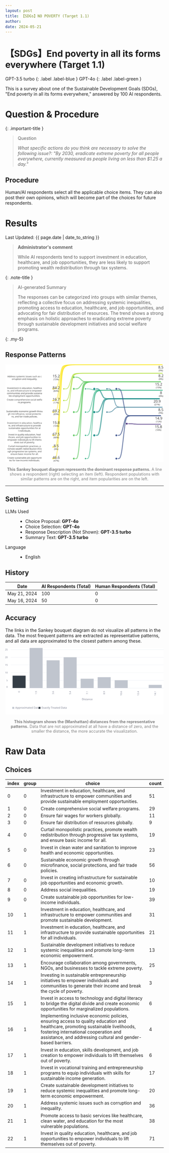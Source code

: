 ```yaml
---
layout: post
title: 【SDGs】NO POVERTY (Target 1.1) 
author: 
date: 2024-05-21
---
```


<p class="post-meta">
<!-- <span class="author">(Requested by: {{ page.author }})</span> -->
</p>

# 【SDGs】End poverty in all its forms everywhere (Target 1.1) 
<!-- English Only
{: .label .label-yellow }
 -->
GPT-3.5 turbo
{: .label .label-blue }
GPT-4o
{: .label .label-green }


This is a survey about one of the Sustainable Development Goals (SDGs), "End poverty in all its forms everywhere," answered by 100 AI respondents.


# Question & Procedure

{: .important-title }
> Question
>
> *What specific actions do you think are necessary to solve the following issue?: "By 2030, eradicate extreme poverty for all people everywhere, currently measured as people living on less than $1.25 a day."*

## Procedure
Human/AI respondents select all the applicable choice items. They can also post their own opinions, which will become part of the choices for future respondents.

# Results

<p class="post-meta">
<span class="date">Last Updated: {{ page.date | date_to_string }}</span>
<!-- <span class="author">(Requested by: {{ page.author }})</span> -->
</p>

> **Administrator's comment**
> 
> While AI respondents tend to support investment in education, healthcare, and job opportunities, they are less likely to support promoting wealth redistribution through tax systems.

{: .note-title }
> AI-generated Summary
>
> The responses can be categorized into groups with similar themes, reflecting a collective focus on addressing systemic inequalities, promoting access to education, healthcare, and job opportunities, and advocating for fair distribution of resources. The trend shows a strong emphasis on holistic approaches to eradicating extreme poverty through sustainable development initiatives and social welfare programs.
<!-- > The responses can be classified into groups with similar themes. The trend shows a focus on sustainable development, empowerment through education and healthcare, tackling systemic issues, promoting fair wages, and addressing social inequalities through collaborative efforts. -->
{: .my-5}




## Response Patterns

<div style="text-align: center;">
<img src="../assets/data/1_SDGs_1_1/diagram_sankey.svg" id="my-svg" class="rotated-svg" alt="Rotated SVG">
<p style="font-size: 0.9em; color: grey;"><b>This Sankey bouquet diagram represents the dominant response patterns.</b> A line shows a respondent (right) selecting an item (left). Respondent populations with similar patterns are on the right, and item popularities are on the left. </p>
</div>

---

## Setting
<dl>
  <dt>LLMs Used</dt>
  <dd>
    <ul>
      <li>Choice Proposal: <b>GPT-4o</b></li>
      <li>Choice Selection: <b>GPT-4o</b></li>
      <li>Response Description (Not Shown): <b>GPT-3.5 turbo</b></li>
      <li>Summary Text: <b>GPT-3.5 turbo</b></li>
    </ul>
  </dd>

  <dt>Language</dt>
  <dd>
    <ul>
      <li>English</li>
    </ul>
  </dd>
</dl>

## History

| Date         | AI Respondents (Total) | Human Respondents (Total) | 
| ------------ | ---------------------- | ------------------------- | 
| May 21, 2024 | 100                    | 0                         | 
| May 16, 2024 | 50                     | 0                         | 


## Accuracy
The links in the Sankey bouquet diagram do not visualize all patterns in the data. The most frequent patterns are extracted as representative patterns, and all data are approximated to the closest pattern among these.

<div style="text-align: center;">
<img src="../assets/data/1_SDGs_1_1/approximation.svg" id="my-svg" class="rotated-svg" alt="Rotated SVG">
<p style="font-size: 0.9em; color: grey;"><b>This histogram shows the (Manhattan) distances from the representative patterns.</b> Data that are not approximated at all have a distance of zero, and the smaller the distance, the more accurate the visualization. </p>
</div>


# Raw Data
## Choices

| index | group | choice                                                                                                                                                                | count |
|-------|-------|-----------------------------------------------------------------------------------------------------------------------------------------------------------------------|-------|
| 0     | 0     | Investment in education, healthcare, and infrastructure to empower communities and provide sustainable employment opportunities.                                      | 51    |
| 1     | 0     | Create comprehensive social welfare programs.                                                                                                                         | 29    |
| 2     | 0     | Ensure fair wages for workers globally.                                                                                                                               | 11    |
| 3     | 0     | Ensure fair distribution of resources globally.                                                                                                                       | 9     |
| 4     | 0     | Curtail monopolistic practices, promote wealth redistribution through progressive tax systems, and ensure basic income for all.                                       | 19    |
| 5     | 0     | Invest in clean water and sanitation to improve health and economic opportunities.                                                                                    | 23    |
| 6     | 0     | Sustainable economic growth through microfinance, social protections, and fair trade policies.                                                                        | 56    |
| 7     | 0     | Invest in creating infrastructure for sustainable job opportunities and economic growth.                                                                              | 10    |
| 8     | 0     | Address social inequalities.                                                                                                                                          | 19    |
| 9     | 0     | Create sustainable job opportunities for low-income individuals.                                                                                                      | 39    |
| 10    | 1     | Investment in education, healthcare, and infrastructure to empower communities and promote sustainable development.                                                   | 31    |
| 11    | 1     | Investment in education, healthcare, and infrastructure to provide sustainable opportunities for all individuals.                                                     | 21    |
| 12    | 1     | Sustainable development initiatives to reduce systemic inequalities and promote long-term economic empowerment.                                                       | 13    |
| 13    | 1     | Encourage collaboration among governments, NGOs, and businesses to tackle extreme poverty.                                                                            | 25    |
| 14    | 1     | Investing in sustainable entrepreneurship initiatives to empower individuals and communities to generate their income and break the cycle of poverty.                  | 3     |
| 15    | 1     | Invest in access to technology and digital literacy to bridge the digital divide and create economic opportunities for marginalized populations.                      | 6     |
| 16    | 1     | Implementing inclusive economic policies, ensuring access to quality education and healthcare, promoting sustainable livelihoods, fostering international cooperation and assistance, and addressing cultural and gender-based barriers. | 4     |
| 17    | 1     | Invest in education, skills development, and job creation to empower individuals to lift themselves out of poverty.                                                   | 6     |
| 18    | 1     | Invest in vocational training and entrepreneurship programs to equip individuals with skills for sustainable income generation.                                        | 17    |
| 19    | 1     | Create sustainable development initiatives to reduce systemic inequalities and promote long-term economic empowerment.                                                | 20    |
| 20    | 1     | Address systemic issues such as corruption and inequality.                                                                                                            | 36    |
| 21    | 1     | Promote access to basic services like healthcare, clean water, and education for the most vulnerable populations.                                                     | 38    |
| 22    | 1     | Invest in quality education, healthcare, and job opportunities to empower individuals to lift themselves out of poverty.                                              | 71    |


